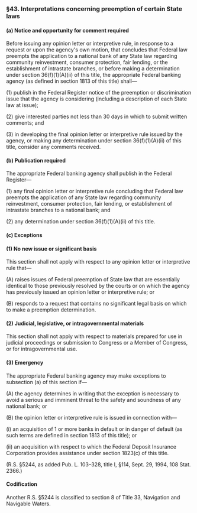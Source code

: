 ### §43. Interpretations concerning preemption of certain State laws ###

#### (a) Notice and opportunity for comment required ####

Before issuing any opinion letter or interpretive rule, in response to a request or upon the agency's own motion, that concludes that Federal law preempts the application to a national bank of any State law regarding community reinvestment, consumer protection, fair lending, or the establishment of intrastate branches, or before making a determination under section 36(f)(1)(A)(ii) of this title, the appropriate Federal banking agency (as defined in section 1813 of this title) shall—

(1) publish in the Federal Register notice of the preemption or discrimination issue that the agency is considering (including a description of each State law at issue);

(2) give interested parties not less than 30 days in which to submit written comments; and

(3) in developing the final opinion letter or interpretive rule issued by the agency, or making any determination under section 36(f)(1)(A)(ii) of this title, consider any comments received.

#### (b) Publication required ####

The appropriate Federal banking agency shall publish in the Federal Register—

(1) any final opinion letter or interpretive rule concluding that Federal law preempts the application of any State law regarding community reinvestment, consumer protection, fair lending, or establishment of intrastate branches to a national bank; and

(2) any determination under section 36(f)(1)(A)(ii) of this title.

#### (c) Exceptions ####

#### (1) No new issue or significant basis ####

This section shall not apply with respect to any opinion letter or interpretive rule that—

(A) raises issues of Federal preemption of State law that are essentially identical to those previously resolved by the courts or on which the agency has previously issued an opinion letter or interpretive rule; or

(B) responds to a request that contains no significant legal basis on which to make a preemption determination.

#### (2) Judicial, legislative, or intragovernmental materials ####

This section shall not apply with respect to materials prepared for use in judicial proceedings or submission to Congress or a Member of Congress, or for intragovernmental use.

#### (3) Emergency ####

The appropriate Federal banking agency may make exceptions to subsection (a) of this section if—

(A) the agency determines in writing that the exception is necessary to avoid a serious and imminent threat to the safety and soundness of any national bank; or

(B) the opinion letter or interpretive rule is issued in connection with—

(i) an acquisition of 1 or more banks in default or in danger of default (as such terms are defined in section 1813 of this title); or

(ii) an acquisition with respect to which the Federal Deposit Insurance Corporation provides assistance under section 1823(c) of this title.

(R.S. §5244, as added Pub. L. 103–328, title I, §114, Sept. 29, 1994, 108 Stat. 2366.)

#### Codification ####

Another R.S. §5244 is classified to section 8 of Title 33, Navigation and Navigable Waters.